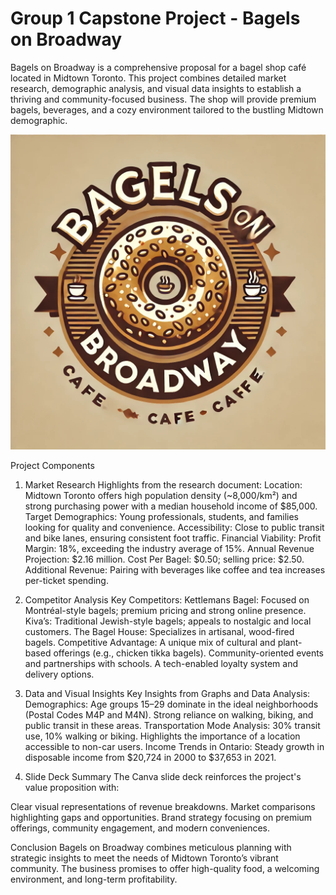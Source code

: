 # Group 1 Capstone Project - Bagels on Broadway

Bagels on Broadway is a comprehensive proposal for a bagel shop café located in Midtown Toronto. This project combines detailed market research, demographic analysis, and visual data insights to establish a thriving and community-focused business. The shop will provide premium bagels, beverages, and a cozy environment tailored to the bustling Midtown demographic.

![Bagels on Broadway Logo](Bagels%20on%20Broadway%20logo.jpg)


Project Components

1. Market Research
Highlights from the research document:
	Location: Midtown Toronto offers high population density (~8,000/km²) and strong purchasing power with a median household income of $85,000.
	Target Demographics: Young professionals, students, and families looking for quality and convenience.
	Accessibility: Close to public transit and bike lanes, ensuring consistent foot traffic.
Financial Viability:
	Profit Margin: 18%, exceeding the industry average of 15%.
	Annual Revenue Projection: $2.16 million.
Cost Per Bagel: $0.50; selling price: $2.50.
Additional Revenue: Pairing with beverages like coffee and tea increases per-ticket spending.

3. Competitor Analysis
Key Competitors:
Kettlemans Bagel: Focused on Montréal-style bagels; premium pricing and strong online presence.
Kiva’s: Traditional Jewish-style bagels; appeals to nostalgic and local customers.
The Bagel House: Specializes in artisanal, wood-fired bagels.
Competitive Advantage:
A unique mix of cultural and plant-based offerings (e.g., chicken tikka bagels).
Community-oriented events and partnerships with schools.
A tech-enabled loyalty system and delivery options.


4. Data and Visual Insights
Key Insights from Graphs and Data Analysis:
Demographics:
Age groups 15–29 dominate in the ideal neighborhoods (Postal Codes M4P and M4N).
Strong reliance on walking, biking, and public transit in these areas.
Transportation Mode Analysis:
30% transit use, 10% walking or biking.
Highlights the importance of a location accessible to non-car users.
Income Trends in Ontario:
Steady growth in disposable income from $20,724 in 2000 to $37,653 in 2021.

5. Slide Deck Summary
The Canva slide deck reinforces the project's value proposition with:

Clear visual representations of revenue breakdowns.
Market comparisons highlighting gaps and opportunities.
Brand strategy focusing on premium offerings, community engagement, and modern conveniences.

Conclusion
Bagels on Broadway combines meticulous planning with strategic insights to meet the needs of Midtown Toronto’s vibrant community. The business promises to offer high-quality food, a welcoming environment, and long-term profitability.
